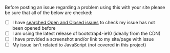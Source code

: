 Before posting an issue regarding a problem using this with your site please be sure that all of the below are checked:

- [ ] I have [searched Open and Closed issues](https://github.com/coliff/bootstrap-ie11/issues?utf8=%E2%9C%93&q=is%3Aissue+) to check my issue has not been opened before
- [ ] I am using the latest release of bootstrap4-ie10 (ideally from the CDN)
- [ ] I have provided a screenshot and/or link to my site/page with issue
- [ ] My issue isn't related to JavaScript (not covered in this project)
